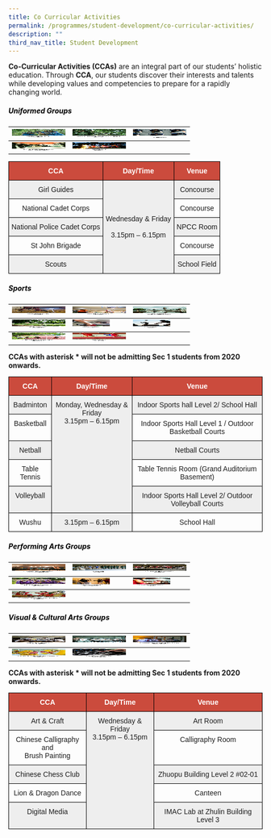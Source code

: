 ```yaml
---
title: Co Curricular Activities
permalink: /programmes/student-development/co-curricular-activities/
description: ""
third_nav_title: Student Development
---
```

**Co-Curricular Activities (CCAs)** are an integral part of our students’ holistic education. Through **CCA**, our students discover their interests and talents while developing values and competencies to prepare for a rapidly changing world.

<h5 style="color:black" align="left">Uniformed Groups</h5>

<table>
<thead>
  <tr>
    <th><a href="/programmes/student-development/co-curricular-activities/girl-guides/" target="_blank" rel="noopener noreferrer"><img src="/images/girl_guides-square1.jpg" alt="GIRL GUIDES" width="106" height="17"></a></th>
    <th><a href="/programmes/student-development/co-curricular-activities/national-cadet-corps/" target="_blank" rel="noopener noreferrer"><img src="/images/ncc-square1.jpg" alt="NATIONAL CADET CORPS" width="106" height="17"></a></th>
    <th><a href="/programmes/student-development/co-curricular-activities/national-police-cadet-corps/" target="_blank" rel="noopener noreferrer"><img src="/images/npcc-square1.jpg" alt="NATIONAL POLICE CADET CORPS" width="106" height="17"></a></th>
  </tr>
</thead>
<tbody>
  <tr>
    <td><a href="/programmes/student-development/co-curricular-activities/st-john-brigade/" target="_blank" rel="noopener noreferrer"><img src="/images/st_john-square1.jpg" alt="ST JOHN BRIGADE" width="106" height="17"></a></td>
    <td><a href="/programmes/student-development/co-curricular-activities/scouts/" target="_blank" rel="noopener noreferrer"><img src="/images/scouts-square1.jpg" alt="SCOUTS" width="106" height="17"></a></td>
    <td></td>
  </tr>
</tbody>
</table>

<style type="text/css">
.tg  {border-collapse:collapse;border-spacing:0;}
.tg td{border-color:black;border-style:solid;border-width:1px;font-family:Arial, sans-serif;font-size:14px;
  overflow:hidden;padding:10px 5px;word-break:normal;}
.tg th{border-color:black;border-style:solid;border-width:1px;font-family:Arial, sans-serif;font-size:14px;
  font-weight:normal;overflow:hidden;padding:10px 5px;word-break:normal;}
.tg .tg-43yd{background-color:#CB4B3D;color:#FFF;font-weight:bold;text-align:center;vertical-align:middle}
.tg .tg-mgsp{background-color:#EEE;text-align:center;vertical-align:middle}
.tg .tg-nrix{text-align:center;vertical-align:middle}
</style>
<table class="tg">
<thead>
  <tr>
    <th class="tg-43yd"><span style="color:#FFF;background-color:#CB4B3D">CCA</span></th>
    <th class="tg-43yd"><span style="color:#FFF;background-color:#CB4B3D">Day/Time</span></th>
    <th class="tg-43yd"><span style="color:#FFF;background-color:#CB4B3D">Venue</span></th>
  </tr>
</thead>
<tbody>
  <tr>
    <td class="tg-mgsp">Girl Guides</td>
    <td class="tg-mgsp" rowspan="5">Wednesday &amp; Friday<br><br><span style="font-weight:400;color:#1E1E1E">3.15pm – 6.15pm</span></td>
    <td class="tg-mgsp">Concourse</td>
  </tr>
  <tr>
    <td class="tg-nrix">National Cadet Corps</td>
    <td class="tg-nrix">Concourse</td>
  </tr>
  <tr>
    <td class="tg-mgsp">National Police Cadet Corps</td>
    <td class="tg-mgsp">NPCC Room</td>
  </tr>
  <tr>
    <td class="tg-nrix">St John Brigade</td>
    <td class="tg-nrix">Concourse</td>
  </tr>
  <tr>
    <td class="tg-mgsp">Scouts</td>
    <td class="tg-mgsp">School Field</td>
  </tr>
</tbody>
</table>

<h5 style="color:black" align="left">Sports</h5>

<table>
<thead>
  <tr>
    <th><a href="/programmes/student-development/co-curricular-activities/badminton/" target="_blank" rel="noopener noreferrer"><img src="/images/badminton-square1.jpg" alt="BADMINTON" width="106" height="17"></a></th>
    <th><a href="/programmes/student-development/co-curricular-activities/basketball/" target="_blank" rel="noopener noreferrer"><img src="/images/basketball-square1.jpg" alt="BASKETBALL" width="106" height="17"></a></th>
    <th><a href="/programmes/student-development/co-curricular-activities/netball/" target="_blank" rel="noopener noreferrer"><img src="/images/netball-square1.jpg" alt="NETBALL" width="106" height="17"></a></th>
  </tr>
</thead>
<tbody>
 <tr>
    <td><a href="/programmes/student-development/co-curricular-activities/softball/" target="_blank" rel="noopener noreferrer"><img src="/images/softball-square1.jpg" alt="SOFTBALL" width="106" height="17"></a></td>
    <td><a href="/programmes/student-development/co-curricular-activities/table-tennis/" target="_blank" rel="noopener noreferrer"><img src="/images/table-tennis-square1.jpg" alt="TABLE TENNIS" width="74" height="17"></a></td>
    <td><a href="/programmes/student-development/co-curricular-activities/volleyball/" target="_blank" rel="noopener noreferrer"><img src="/images/volleyball-square1.jpg" alt="VOLLEYBALL" width="74" height="17"></a></td>
  </tr>
</tbody>
<tbody>
  <tr>
    <td><a href="/programmes/student-development/co-curricular-activities/cross-country-track/" target="_blank" rel="noopener noreferrer"><img src="/images/Track_Field-square1.jpg" alt="CROSS COUNTRY" width="106" height="17"></a></td>
    <td><a href="/programmes/student-development/co-curricular-activities/wushu/" target="_blank" rel="noopener noreferrer"><img src="/images/wushu-square1.jpg" alt="WUSHU" width="106" height="17"></a></td>
    <td></td>
  </tr>
</tbody>
</table>

**CCAs with asterisk \* will not be admitting Sec 1 students from 2020 onwards.**

<style type="text/css">
.tg  {border-collapse:collapse;border-spacing:0;}
.tg td{border-color:black;border-style:solid;border-width:1px;font-family:Arial, sans-serif;font-size:14px;
  overflow:hidden;padding:10px 5px;word-break:normal;}
.tg th{border-color:black;border-style:solid;border-width:1px;font-family:Arial, sans-serif;font-size:14px;
  font-weight:normal;overflow:hidden;padding:10px 5px;word-break:normal;}
.tg .tg-43yd{background-color:#CB4B3D;color:#FFF;font-weight:bold;text-align:center;vertical-align:middle}
.tg .tg-3mbt{background-color:#EEE;color:#1E1E1E;text-align:center;vertical-align:top}
.tg .tg-x413{color:#1E1E1E;text-align:center;vertical-align:top}
</style>
<table class="tg">
<thead>
  <tr>
    <th class="tg-43yd"><span style="color:#FFF;background-color:#CB4B3D">CCA</span></th>
    <th class="tg-43yd"><span style="color:#FFF;background-color:#CB4B3D">Day/Time</span></th>
    <th class="tg-43yd"><span style="color:#FFF;background-color:#CB4B3D">Venue</span></th>
  </tr>
</thead>
<tbody>
  <tr>
    <td class="tg-3mbt"><span style="font-weight:400;color:#1E1E1E">Badminton</span></td>
    <td class="tg-3mbt" rowspan="5"><span style="font-weight:400;color:#1E1E1E">Monday, Wednesday &amp; Friday</span><br><span style="font-weight:400;color:#1E1E1E">3.15pm – 6.15pm</span></td>
    <td class="tg-3mbt"><span style="font-weight:400;color:#1E1E1E">Indoor Sports hall Level 2/ School Hall</span></td>
  </tr>
  <tr>
    <td class="tg-x413"><span style="font-weight:400;color:#1E1E1E">Basketball</span></td>
    <td class="tg-x413"><span style="font-weight:400;color:#1E1E1E">Indoor Sports Hall Level 1 / Outdoor Basketball Courts</span></td>
  </tr>
  <tr>
    <td class="tg-3mbt"><span style="font-weight:400;color:#1E1E1E">Netball</span></td>
    <td class="tg-3mbt"><span style="font-weight:400;color:#1E1E1E">Netball Courts</span></td>
  </tr>
  <tr>
    <td class="tg-x413"><span style="font-weight:400;color:#1E1E1E">Table Tennis</span></td>
    <td class="tg-x413"><span style="font-weight:400;color:#1E1E1E">Table Tennis Room (Grand Auditorium Basement)</span></td>
  </tr>
  <tr>
    <td class="tg-3mbt"><span style="font-weight:400;color:#1E1E1E">Volleyball</span></td>
    <td class="tg-3mbt"><span style="font-weight:400;color:#1E1E1E">Indoor Sports Hall Level 2/ Outdoor Volleyball Courts</span></td>
  </tr>
  <tr>
    <td class="tg-x413"><span style="font-weight:400;color:#1E1E1E">Wushu</span></td>
    <td class="tg-3mbt" rowspan="2"><span style="font-weight:400;color:#1E1E1E">3.15pm – 6.15pm</span></td>
    <td class="tg-x413"><span style="font-weight:400;color:#1E1E1E">School Hall</span></td>
  </tr>
  
</tbody>
</table>

<h5 style="color:black" align="left">Performing Arts Groups</h5>

<table>
<thead>
  <tr>
    <th><a href="/programmes/student-development/co-curricular-activities/chinese-drama-society/" target="_blank" rel="noopener noreferrer"><img src="/images/chinese_drama_club-square1.jpg" alt="CHINESE DRAMA" width="106" height="17"></a></th>
    <th><a href="/programmes/student-development/co-curricular-activities/choir/" target="_blank" rel="noopener noreferrer"><img src="/images/choir-square1.jpg" alt="CHOIR" width="106" height="17"></a></th>
    <th><a href="/programmes/student-development/co-curricular-activities/concert-band/" target="_blank" rel="noopener noreferrer"><img src="/images/concert-band-square1.jpg" alt="CONCERT BAND" width="106" height="17"></a></th>
  </tr>
</thead>
<tbody>
  <tr>
    <td><a href="/programmes/student-development/co-curricular-activities/dance-club/" target="_blank" rel="noopener noreferrer"><img src="/images/dance-club-square1.jpg" alt="MODERN DANCE" width="106" height="17"></a></td>
    <td><a href="/programmes/student-development/co-curricular-activities/english-drama-society/" target="_blank" rel="noopener noreferrer"><img src="/images/English-Drama-square1.jpg" alt="ENGLISH DRAMA" width="74" height="17"></a></td>
    <td><a href="/programmes/student-development/co-curricular-activities/guzheng-ensemble/" target="_blank" rel="noopener noreferrer"><img src="/images/guzheng-square1.jpg" alt="GUZHENG ENSEMBLE" width="74" height="17"></a></td>
  </tr>
</tbody>
<tbody>
  <tr>
    <td><a href="/programmes/student-development/co-curricular-activities/chinese-orchestra/" target="_blank" rel="noopener noreferrer"><img src="/images/chinese_orchestra-square1.jpg" alt="CHINESE ORCHESTRA" width="106" height="17"></a></td>
    <td></td>
    <td></td>
  </tr>
</tbody>
</table>

<h5 style="color:black" align="left">Visual & Cultural Arts Groups</h5>

<table>
<thead>
  <tr>
    <th><a href="/programmes/student-development/co-curricular-activities/art-club/" target="_blank" rel="noopener noreferrer"><img src="/images/Art-Club-square1.jpg" alt="ART & CRAFT" width="106" height="17"></a></th>
    <th><a href="/programmes/student-development/co-curricular-activities/calligraphy-chinese-painting-club/" target="_blank" rel="noopener noreferrer"><img src="/images/calligraphy-square1.jpg" alt="CHINESE CALLIGRAPHY & BRUSH PAINTING" width="106" height="17"></a></th>
    <th><a href="/programmes/student-development/co-curricular-activities/chinese-chess-club/" target="_blank" rel="noopener noreferrer"><img src="/images/chess-club-square1.jpg" alt="CHINESE CHESS CLUB" width="106" height="17"></a></th>
  </tr>
</thead>
<tbody>
  <tr>
    <td><a href="/programmes/student-development/co-curricular-activities/lion-dance-club/" target="_blank" rel="noopener noreferrer"><img src="/images/lion_dance-square1.jpg" alt="LION & DRAGON DANCE" width="106" height="17"></a></td>
    <td><a href="/programmes/student-development/co-curricular-activities/media-technology-club/" target="_blank" rel="noopener noreferrer"><img src="/images/media_club_square1.jpg" alt="DIGITAL MEDIA" width="106" height="17"></a></td>
    <td></td>
  </tr>
</tbody>
</table>


**CCAs with asterisk \* will not be admitting Sec 1 students from 2020 onwards.**

<style type="text/css">
.tg  {border-collapse:collapse;border-spacing:0;}
.tg td{border-color:black;border-style:solid;border-width:1px;font-family:Arial, sans-serif;font-size:14px;
  overflow:hidden;padding:10px 5px;word-break:normal;}
.tg th{border-color:black;border-style:solid;border-width:1px;font-family:Arial, sans-serif;font-size:14px;
  font-weight:normal;overflow:hidden;padding:10px 5px;word-break:normal;}
.tg .tg-43yd{background-color:#CB4B3D;color:#FFF;font-weight:bold;text-align:center;vertical-align:middle}
.tg .tg-3mbt{background-color:#EEE;color:#1E1E1E;text-align:center;vertical-align:top}
.tg .tg-x413{color:#1E1E1E;text-align:center;vertical-align:top}
</style>
<table class="tg">
<thead>
  <tr>
    <th class="tg-43yd"><span style="color:#FFF;background-color:#CB4B3D">CCA</span></th>
    <th class="tg-43yd"><span style="color:#FFF;background-color:#CB4B3D">Day/Time</span></th>
    <th class="tg-43yd"><span style="color:#FFF;background-color:#CB4B3D">Venue</span></th>
  </tr>
</thead>
<tbody>
  <tr>
    <td class="tg-3mbt"><span style="font-weight:400;color:#1E1E1E">Art &amp; Craft</span></td>
    <td class="tg-3mbt" rowspan="5"><span style="font-weight:400;color:#1E1E1E">Wednesday &amp; Friday</span><br><span style="font-weight:400;color:#1E1E1E">3.15pm – 6.15pm</span><br></td>
    <td class="tg-3mbt"><span style="font-weight:400;color:#1E1E1E">Art Room</span></td>
  </tr>
  <tr>
    <td class="tg-x413"><span style="font-weight:400;color:#1E1E1E">Chinese Calligraphy and</span><br><span style="font-weight:400;color:#1E1E1E">Brush Painting</span></td>
    <td class="tg-x413"><span style="font-weight:400;color:#1E1E1E">Calligraphy Room</span></td>
  </tr>
  <tr>
    <td class="tg-3mbt"><span style="font-weight:400;color:#1E1E1E">Chinese Chess Club</span></td>
    <td class="tg-3mbt"><span style="font-weight:400;color:#1E1E1E">Zhuopu Building Level 2 #02-01</span></td>
  </tr>
  <tr>
    <td class="tg-x413"><span style="font-weight:400;color:#1E1E1E">Lion &amp; Dragon Dance</span></td>
    <td class="tg-x413"><span style="font-weight:400;color:#1E1E1E">Canteen</span></td>
  </tr>
  <tr>
    <td class="tg-3mbt"><span style="font-weight:400;color:#1E1E1E">Digital Media</span></td>
    <td class="tg-3mbt"><span style="font-weight:400;color:#1E1E1E">IMAC Lab at Zhulin Building Level 3</span></td>
  </tr>
</tbody>
</table>